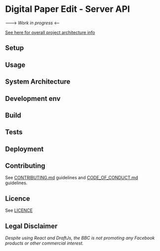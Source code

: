 
#  Digital Paper Edit - Server API

---> _Work in progress_ <--

<!-- _One liner + link to confluence page_
_Screenshot of UI - optional_ -->

 
[See here for overall project architecture info](https://github.com/bbc/digital-paper-edit-client#project-architecture)

## Setup
<!-- _stack - optional_
_How to build and run the code/app_ -->

 

## Usage

 

## System Architecture
<!-- _High level overview of system architecture_ -->

 

## Development env
 <!-- _How to run the development environment_

_Coding style convention ref optional, eg which linter to use_

_Linting, github pre-push hook - optional_ -->

 

## Build
<!-- _How to run build_ -->

 

## Tests
<!-- _How to carry out tests_ -->

 

## Deployment
<!-- _How to deploy the code/app into test/staging/production_ -->


## Contributing

See [CONTRIBUTING.md](./CONTRIBUTING.md) guidelines and [CODE_OF_CONDUCT.md](./CODE_OF_CONDUCT.md) guidelines.

## Licence
<!-- mention MIT Licence -->
See [LICENCE](./LICENCE.md)

## Legal Disclaimer

_Despite using React and DraftJs, the BBC is not promoting any Facebook products or other commercial interest._